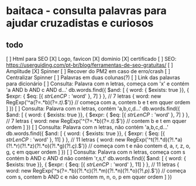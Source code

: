 # baitaca - consulta palavras para ajudar cruzadistas e curiosos

## todo
[ ] Html para SEO
[X] Logo, favicon
[X] dominio
[X] certificado
[ ] SEO: https://userguiding.com/pt-br/blog/ferramentas-de-seo-gratuitas/
[ ] Amplitude
[X] Spinner
[ ] Recover do PM2 em caso de erro/crash
[ ] Centralizar Spinner
[ ] Palavras em duas colunas(?)
[ ] Link das palavras para dicionário
[ ] Consulta: Palavra com n letras, começa com 'x' e contém 'a AND b AND c AND d...'
    db.words.find({ 
        $and: [ 
            { word: { $exists: true }}, 
            { $expr: { $eq: [{ $strLenCP: '$word' }, 7] } }, // 7 letras
            { word: new RegExp('^a(?=.*b)(?=.*t).*$')} // começa com a, contem b e t em qquer ordem
            ] 
        })
[ ] Consulta: Palavra com n letras, contém 'a,b,c,d...'
    db.words.find({ 
        $and: [ 
            { word: { $exists: true }}, 
            { $expr: { $eq: [{ $strLenCP: '$word' }, 7] } }, // 7 letras
            { word: new RegExp('^(?=.*b)(?=.*t).*$')} // contem b e t em qquer ordem
            ] 
        })
[ ] Consulta: Palavra com n letras, não contém 'a,b,c,d...'
    db.words.find({ 
        $and: [ 
            { word: { $exists: true }}, 
            { $expr: { $eq: [{ $strLenCP: '$word' }, 11] } }, // 11 letras
            { word: new RegExp('^t(?!.*d)(?!.*a)(?!.*r)(?!.*z)(?!.*o)(?!.*g)(?!.*ç).*$')} // começa com t e não contem d, a, r, z, o, g, ç em qquer ordem
            ] 
        })
[ ] Consulta: Palavra com n letras, começa com s contém b AND c AND d não contém 'r,s,t'
    db.words.find({ 
        $and: [ 
            { word: { $exists: true }}, 
            { $expr: { $eq: [{ $strLenCP: '$word' }, 11] } }, // 11 letras
            { word: new RegExp('^s(?=.*b)(?!.*c)(?!.*m)(?!.*n)(?!.*o)(?!.*p).*$')} // começa com s, contem b AND c e não contem m, n, o, p em qquer ordem
            ] 
        })
